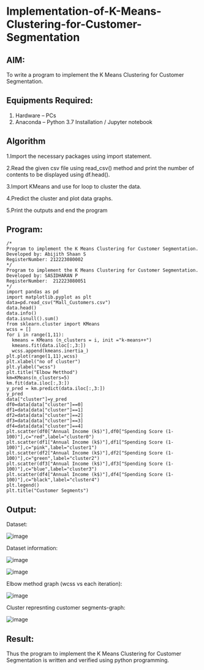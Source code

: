# Implementation-of-K-Means-Clustering-for-Customer-Segmentation

## AIM:
To write a program to implement the K Means Clustering for Customer Segmentation.

## Equipments Required:
1. Hardware – PCs
2. Anaconda – Python 3.7 Installation / Jupyter notebook

## Algorithm
1.Import the necessary packages using import statement.

2.Read the given csv file using read_csv() method and print the number of contents to be displayed using df.head().

3.Import KMeans and use for loop to cluster the data.

4.Predict the cluster and plot data graphs.

5.Print the outputs and end the program


## Program:
```
/*
Program to implement the K Means Clustering for Customer Segmentation.
Developed by: Abijith Shaan S 
RegisterNumber: 212223080002
*/
Program to implement the K Means Clustering for Customer Segmentation.
Developed by: SASIDHARAN P
RegisterNumber:  212223080051
*/
import pandas as pd
import matplotlib.pyplot as plt
data=pd.read_csv("Mall_Customers.csv")
data.head()
data.info()
data.isnull().sum()
from sklearn.cluster import KMeans
wcss = []
for i in range(1,11):
  kmeans = KMeans (n_clusters = i, init ="k-means++")
  kmeans.fit(data.iloc[:,3:])
  wcss.append(kmeans.inertia_)
plt.plot(range(1,11),wcss)
plt.xlabel("no of cluster")
plt.ylabel("wcss")
plt.title("Elbow Metthod")
km=KMeans(n_clusters=5)
km.fit(data.iloc[:,3:])
y_pred = km.predict(data.iloc[:,3:])
y_pred
data["cluster"]=y_pred
df0=data[data["cluster"]==0]
df1=data[data["cluster"]==1]
df2=data[data["cluster"]==2]
df3=data[data["cluster"]==3]
df4=data[data["cluster"]==4]
plt.scatter(df0["Annual Income (k$)"],df0["Spending Score (1-100)"],c="red",label="cluster0")
plt.scatter(df1["Annual Income (k$)"],df1["Spending Score (1-100)"],c="pink",label="cluster1")
plt.scatter(df2["Annual Income (k$)"],df2["Spending Score (1-100)"],c="green",label="cluster2")
plt.scatter(df3["Annual Income (k$)"],df3["Spending Score (1-100)"],c="blue",label="cluster3")
plt.scatter(df4["Annual Income (k$)"],df4["Spending Score (1-100)"],c="black",label="cluster4")
plt.legend()
plt.title("Customer Segments")
```

## Output:
Dataset:

![image](https://github.com/AkilaMohan/Implementation-of-K-Means-Clustering-for-Customer-Segmentation/assets/160568486/dd612e83-7548-43da-b1a4-a9c7877ca63e)

Dataset information:

![image](https://github.com/AkilaMohan/Implementation-of-K-Means-Clustering-for-Customer-Segmentation/assets/160568486/d55de05c-63de-4750-8800-9d2ca1d098c4)

![image](https://github.com/AkilaMohan/Implementation-of-K-Means-Clustering-for-Customer-Segmentation/assets/160568486/1f79f6dd-f2c2-40a2-a42c-55288ed89f64)

Elbow method graph (wcss vs each iteration):


![image](https://github.com/AkilaMohan/Implementation-of-K-Means-Clustering-for-Customer-Segmentation/assets/160568486/1d3a7068-9f1d-420d-832d-0c087d76ea2a)

Cluster represnting customer segments-graph:

![image](https://github.com/AkilaMohan/Implementation-of-K-Means-Clustering-for-Customer-Segmentation/assets/160568486/8dae3518-d2a3-4250-bb98-f34c31e59fa7)






## Result:
Thus the program to implement the K Means Clustering for Customer Segmentation is written and verified using python programming.
